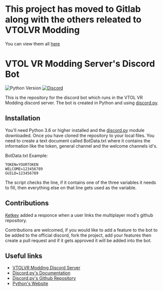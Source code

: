 # This project has moved to Gitlab along with the others releated to VTOLVR Modding
You can view them all [here](https://gitlab.com/vtolvr-mods)
# VTOL VR Modding Server's Discord Bot
![Python Version](https://img.shields.io/badge/Python-3.6%2B-blue) [![Discord](https://img.shields.io/discord/597153468834119710?label=VTOL%20VR%20Modding&logo=discord&style=flat-square)](https://discord.gg/XZeeafp "Discord Invite")

This is the repository for the discord bot which runs in the VTOL VR Modding discord server. The bot is created in Python and using [discord.py](https://github.com/Rapptz/discord.py).

## Installation 

You'll need Python 3.6 or higher installed and the [discord.py](https://github.com/Rapptz/discord.py) module downloaded.
Once you have cloned the repository to your local files. You need to create a text document called BotData.txt where it contains the information like the token, general channel and the welcome channels id's.

BotData.txt Example:

    TOKEN=YOURTOKEN
    WELCOME=123456789
    GUILD=123456789
The script checks the line, if it contains one of the three variables it needs to fill, then everything else on that line gets used as the variable.

## Contributions

[Ketkev](https://github.com/MarshMello0/VTOLVR-Discordbot/commits?author=ketkev "Ketkev's Commits") added a responce when a user links the multiplayer mod's github repository.

Contributions are welcomed, if you would like to add a feature to the bot to be added to the official discord, fork the project, add your features then create a pull request and if it gets approved it will be added into the bot.


## Useful links

- [VTOLVR Modding Discord Server](https://discord.gg/XZeeafp "https://discord.gg/XZeeafp")
- [Discord.py's Documentation](https://discordpy.readthedocs.io/en/latest/ "https://discordpy.readthedocs.io/en/latest/")
- [Discord.py's Github Repository](https://github.com/Rapptz/discord.py "https://github.com/Rapptz/discord.py")
- [Python's Website](https://www.python.org/ "https://www.python.org/")
